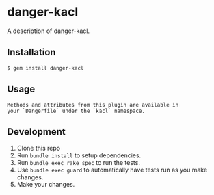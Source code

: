 # danger-kacl

A description of danger-kacl.

## Installation

    $ gem install danger-kacl

## Usage

    Methods and attributes from this plugin are available in
    your `Dangerfile` under the `kacl` namespace.

## Development

1. Clone this repo
2. Run `bundle install` to setup dependencies.
3. Run `bundle exec rake spec` to run the tests.
4. Use `bundle exec guard` to automatically have tests run as you make changes.
5. Make your changes.

